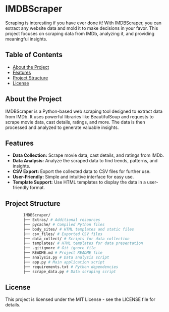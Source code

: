 # IMDBScraper

Scraping is interesting if you have ever done it! With IMDBScraper, you can extract any website data and mold it to make decisions in your favor. This project focuses on scraping data from IMDb, analyzing it, and providing meaningful insights.

## Table of Contents

- [About the Project](#about-the-project)
- [Features](#features)
- [Project Structure](#project-structure)
- [License](#license)

## About the Project

IMDBScraper is a Python-based web scraping tool designed to extract data from IMDb. It uses powerful libraries like BeautifulSoup and requests to scrape movie data, cast details, ratings, and more. The data is then processed and analyzed to generate valuable insights.

## Features

- **Data Collection:** Scrape movie data, cast details, and ratings from IMDb.
- **Data Analysis:** Analyze the scraped data to find trends, patterns, and insights.
- **CSV Export:** Export the collected data to CSV files for further use.
- **User-Friendly:** Simple and intuitive interface for easy use.
- **Template Support:** Use HTML templates to display the data in a user-friendly format.

## Project Structure

```bash
        IMDBScraper/
        ├── Extras/ # Additional resources
        ├── pycache/ # Compiled Python files
        ├── body_sites/ # HTML templates and static files
        ├── csv_files/ # Exported CSV files
        ├── data_collect/ # Scripts for data collection
        ├── templates/ # HTML templates for data presentation
        ├── .gitignore # Git ignore file
        ├── README.md # Project README file
        ├── analysis.py # Data analysis script
        ├── app.py # Main application script
        ├── requirements.txt # Python dependencies
        ├── scrape_data.py # Data scraping script
```

## License

This project is licensed under the MIT License - see the LICENSE file for details.
